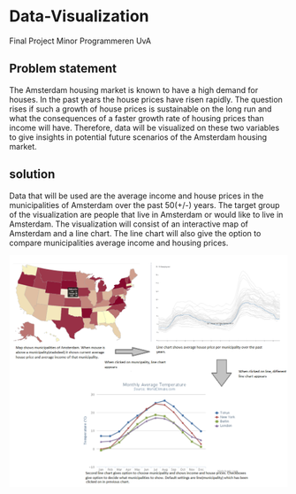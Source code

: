 # Data-Visualization
Final Project Minor Programmeren UvA

## Problem statement 
The Amsterdam housing market is known to have a high demand for houses. In the past years the house prices have risen rapidly. The question rises if such a growth of house prices is sustainable on the long run and what the consequences of a faster growth rate of housing prices than income will have. Therefore, data will be visualized on these two variables to give insights in potential future scenarios of the Amsterdam housing market.

## solution
Data that will be used are the average income and house prices in the municipalities of Amsterdam over the past 50(+/-) years.
The target group of the visualization are people that live in Amsterdam or would like to live in Amsterdam.
The visualization will consist of an interactive map of Amsterdam and a line chart. The line chart will also give the option to compare municipalities average income and housing prices.


![What is this](Visualization.png)
